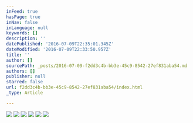 ```yaml
---
inFeed: true
hasPage: true
inNav: false
inLanguage: null
keywords: []
description: ''
datePublished: '2016-07-09T22:35:01.345Z'
dateModified: '2016-07-09T22:33:50.957Z'
title: ''
author: []
sourcePath: _posts/2016-07-09-f2dd3c4b-bb3e-45c9-8542-27ef831aba54.md
authors: []
publisher: null
starred: false
url: f2dd3c4b-bb3e-45c9-8542-27ef831aba54/index.html
_type: Article

---
```

![](https://the-grid-user-content.s3-us-west-2.amazonaws.com/89884ba7-c1e7-442c-8179-3c090058ba84.jpg)
![](https://the-grid-user-content.s3-us-west-2.amazonaws.com/20a0ddaa-56f3-42ac-8630-d82520805da3.jpg)
![](https://the-grid-user-content.s3-us-west-2.amazonaws.com/61671776-6e1f-487d-90c5-d859939e4b4a.jpg)
![](https://the-grid-user-content.s3-us-west-2.amazonaws.com/7c5458fc-31b1-4f81-bf8d-3c3d1f3f1a2d.jpg)
![](https://the-grid-user-content.s3-us-west-2.amazonaws.com/8f39810d-87a0-465f-84ac-df2661ba02e9.jpg)
![](https://the-grid-user-content.s3-us-west-2.amazonaws.com/d155c7aa-c1e9-4974-aa78-ed27b9bb38a6.jpg)
